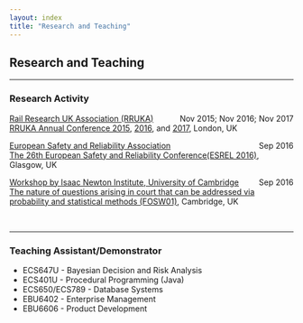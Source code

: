 ```yaml
---
layout: index
title: "Research and Teaching"
---
```

<h2>Research and Teaching</h2>
<hr>
<h3>Research Activity</h3>

<p style="text-align:left;">
  <u>Rail Research UK Association (RRUKA)</u><span style="float:right;">Nov 2015; Nov 2016; Nov 2017</span>
<br><a href="http://www.rruka.org.uk/events/rruka-annual-conference-2015/">RRUKA Annual Conference 2015</a>, <a href="http://www.rruka.org.uk/events/rruka-annual-conference-2016/">2016</a>, and <a href="http://www.rruka.org.uk/events/rruka-annual-conference-2017/">2017</a>, London, UK
</p> 


<p style="text-align:left;">
  <u>European Safety and Reliability Association</u><span style="float:right;">Sep 2016</span>
<br><a href="http://esrel2016.org">The 26th European Safety and Reliability Conference(ESREL 2016)</a>, Glasgow, UK
</p> 


<p style="text-align:left;">
  <u>Workshop by Isaac Newton Institute, University of Cambridge</u><span style="float:right;">Sep 2016</span>
<br><a href="https://www.newton.ac.uk/event/fosw01">The nature of questions arising in court that can be addressed via probability and statistical methods (FOSW01)</a>, Cambridge, UK
</p> 
<br>




<hr>
<h3>Teaching Assistant/Demonstrator</h3>
<ul>
<li>ECS647U - Bayesian Decision and Risk Analysis </li>
<li>ECS401U - Procedural Programming (Java)</li>
<li>ECS650/ECS789 - Database Systems</li>
<li>EBU6402 - Enterprise Management</li>
<li>EBU6606 - Product Development</li>
</ul>



